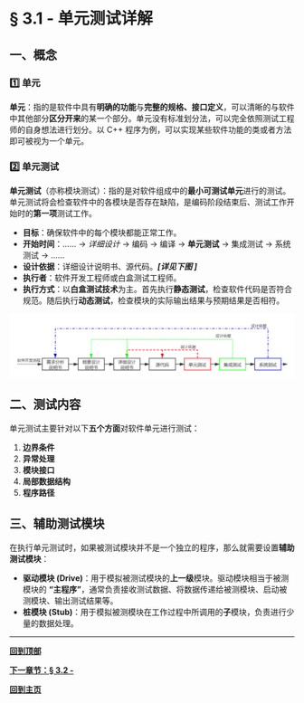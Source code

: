 # § 3.1 - 单元测试详解

## 一、概念

### :one: 单元

**单元**：指的是软件中具有**明确的功能**与**完整的规格、接口定义**，可以清晰的与软件中其他部分**区分开来**的某一个部分。单元没有标准划分法，可以完全依照测试工程师的自身想法进行划分。以 C++ 程序为例，可以实现某些软件功能的类或者方法即可被视为一个单元。

### :two: 单元测试

**单元测试**（亦称模块测试）：指的是对软件组成中的**最小可测试单元**进行的测试。单元测试将会检查软件中的各模块是否存在缺陷，是编码阶段结束后、测试工作开始时的**第一项**测试工作。

- **目标**：确保软件中的每个模块都能正常工作。
- **开始时间**：...... -> *详细设计* -> 编码 -> 编译 -> **单元测试** -> 集成测试 -> 系统测试 -> ......
- **设计依据**：详细设计说明书、源代码。***[详见下图 ]***
- **执行者**：软件开发工程师或白盒测试工程师。
- **执行方式**：以**白盒测试技术**为主。首先执行**静态测试**，检查软件代码是否符合规范。随后执行**动态测试**，检查模块的实际输出结果与预期结果是否相符。

![软件开发流程](https://github.com/Lingggao/Software-Testing-Basics/blob/master/%E7%AC%AC%E4%B8%89%E7%AB%A0/3_1_%E8%BD%AF%E4%BB%B6%E5%BC%80%E5%8F%91%E6%B5%81%E7%A8%8B.png?raw=true)

## 二、测试内容

单元测试主要针对以下**五个方面**对软件单元进行测试：

1. **边界条件**
2. **异常处理**
3. **模块接口**
4. **局部数据结构**
5. **程序路径**

## 三、辅助测试模块

在执行单元测试时，如果被测试模块并不是一个独立的程序，那么就需要设置**辅助测试模块**：

- **驱动模块 (Drive)**：用于模拟被测试模块的**上一级**模块。驱动模块相当于被测模块的 **“主程序”**，通常负责接收测试数据、将数据传递给被测模块、启动被测模块、输出测试结果等。
- **桩模块 (Stub)**：用于模拟被测模块在工作过程中所调用的**子**模块，负责进行少量的数据处理。

---
[**回到顶部**](https://github.com/Lingggao/Software-Testing-Basics/blob/master/第三章/3_1_单元测试详解.md#-31---单元测试详解)

[**下一章节：§ 3.2 -**](https://github.com/Lingggao/Software-Testing-Basics/blob/master/%E7%AC%AC%E4%BA%8C%E7%AB%A0/2_2_%E8%BD%AF%E4%BB%B6%E6%B5%8B%E8%AF%95%E7%9A%84%E7%AD%96%E7%95%A5.md#-22---%E8%BD%AF%E4%BB%B6%E6%B5%8B%E8%AF%95%E7%9A%84%E7%AD%96%E7%95%A5)

[**回到主页**](https://github.com/Lingggao/Software-Testing-Basics#%E8%BD%AF%E4%BB%B6%E6%B5%8B%E8%AF%95%E5%9F%BA%E7%A1%80%E5%AD%A6%E4%B9%A0%E7%AC%94%E8%AE%B0)
